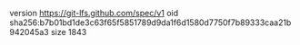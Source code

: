 version https://git-lfs.github.com/spec/v1
oid sha256:b7b01bd1de3c63f65f5851789d9da1f6d1580d7750f7b89333caa21b942045a3
size 1843
